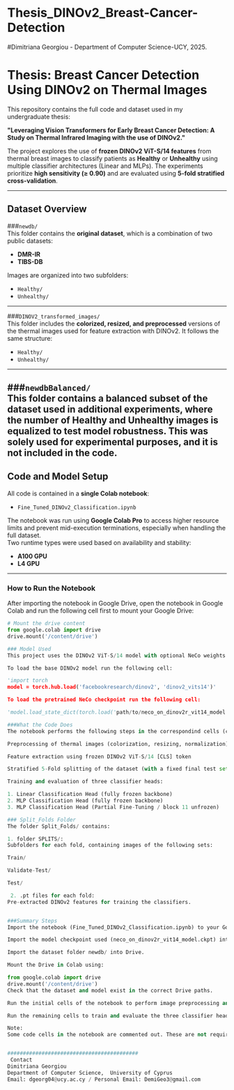 # Thesis_DINOv2_Breast-Cancer-Detection
#Dimitriana Georgiou - Department of Computer Science-UCY, 2025.

# Thesis: Breast Cancer Detection Using DINOv2 on Thermal Images

This repository contains the full code and dataset used in my undergraduate thesis:

**"Leveraging Vision Transformers for Early Breast Cancer Detection: A Study on Thermal Infrared Imaging with the use of DINOv2."**

The project explores the use of **frozen DINOv2 ViT-S/14 features** from thermal breast images to classify patients as **Healthy** or **Unhealthy** using multiple classifier architectures (Linear and MLPs). The experiments prioritize **high sensitivity (≥ 0.90)** and are evaluated using **5-fold stratified cross-validation**.

---

## Dataset Overview

###`newdb/`  
This folder contains the **original dataset**, which is a combination of two public datasets:
- **DMR-IR**  
- **TIBS-DB**

Images are organized into two subfolders:
- `Healthy/`
- `Unhealthy/`

---

###`DINOV2_transformed_images/`  
This folder includes the **colorized, resized, and preprocessed** versions of the thermal images used for feature extraction with DINOv2. It follows the same structure:
- `Healthy/`
- `Unhealthy/`

---

###`newdbBalanced/`  
This folder contains a **balanced subset** of the dataset used in additional experiments, where the number of Healthy and Unhealthy images is equalized to test model robustness.
This was solely used for experimental purposes, and it is not included in the code. 
---

## Code and Model Setup

All code is contained in a **single Colab notebook**:
- `Fine_Tuned_DINOv2_Classification.ipynb`

The notebook was run using **Google Colab Pro** to access higher resource limits and prevent mid-execution terminations, especially when handling the full dataset.  
Two runtime types were used based on availability and stability:
- **A100 GPU**
- **L4 GPU**

---

### How to Run the Notebook

After importing the notebook in Google Drive, open the notebook in Google Colab and run the following cell first to mount your Google Drive:

```python
# Mount the drive content
from google.colab import drive
drive.mount('/content/drive')

### Model Used
This project uses the DINOv2 ViT-S/14 model with optional NeCo weights.

To load the base DINOv2 model run the following cell:

'import torch
model = torch.hub.load('facebookresearch/dinov2', 'dinov2_vits14')'

To load the pretrained NeCo checkpoint run the following cell: 

'model.load_state_dict(torch.load('path/to/neco_on_dinov2r_vit14_model.ckpt'), strict=False)'

###What the Code Does
The notebook performs the following steps in the correspondind cells (check the 1st comment- title) :

Preprocessing of thermal images (colorization, resizing, normalization)

Feature extraction using frozen DINOv2 ViT-S/14 [CLS] token

Stratified 5-Fold splitting of the dataset (with a fixed final test set)

Training and evaluation of three classifier heads:

1. Linear Classification Head (fully frozen backbone)
2. MLP Classification Head (fully frozen backbone)
3. MLP Classification Head (Partial Fine-Tuning / block 11 unfrozen) 

### Split_Folds Folder
The folder Split_Folds/ contains:

1. folder SPLITS/:
Subfolders for each fold, containing images of the following sets:

Train/

Validate-Test/

Test/

 2. .pt files for each fold:
Pre-extracted DINOv2 features for training the classifiers.


###Summary Steps
Import the notebook (Fine_Tuned_DINOv2_Classification.ipynb) to your Google Drive.

Import the model checkpoint used (neco_on_dinov2r_vit14_model.ckpt) into Drive.

Import the dataset folder newdb/ into Drive.

Mount the Drive in Colab using:

from google.colab import drive
drive.mount('/content/drive')
Check that the dataset and model exist in the correct Drive paths.

Run the initial cells of the notebook to perform image preprocessing and dataset splitting.

Run the remaining cells to train and evaluate the three classifier heads and obtain the final results.

Note:
Some code cells in the notebook are commented out. These are not required for running the notebook. They were left in place to preserve the development history and experimental steps taken while building the thesis.


##########################################
 Contact
Dimitriana Georgiou
Department of Computer Science,  University of Cyprus
Email: dgeorg04@ucy.ac.cy / Personal Email: DemiGeo3@gmail.com



